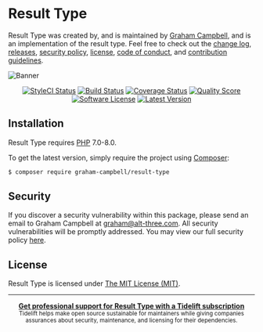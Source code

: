 Result Type
===========

Result Type was created by, and is maintained by [Graham Campbell](https://github.com/GrahamCampbell), and is an implementation of the result type. Feel free to check out the [change log](CHANGELOG.md), [releases](https://github.com/GrahamCampbell/Result-Type/releases), [security policy](https://github.com/GrahamCampbell/Result-Type/security/policy), [license](LICENSE), [code of conduct](.github/CODE_OF_CONDUCT.md), and [contribution guidelines](.github/CONTRIBUTING.md).

![Banner](https://user-images.githubusercontent.com/2829600/71477092-0f3c7780-27e0-11ea-95cb-22c5ff39ab29.png)

<p align="center">
<a href="https://github.styleci.io/repos/249026522"><img src="https://github.styleci.io/repos/249026522/shield" alt="StyleCI Status"></img></a>
<a href="https://github.com/GrahamCampbell/Result-Type/actions?query=workflow%3ATests"><img src="https://img.shields.io/github/workflow/status/GrahamCampbell/Result-Type/Tests?style=flat-square" alt="Build Status"></img></a>
<a href="https://scrutinizer-ci.com/g/GrahamCampbell/Result-Type/code-structure"><img src="https://img.shields.io/scrutinizer/coverage/g/GrahamCampbell/Result-Type.svg?style=flat-square" alt="Coverage Status"></img></a>
<a href="https://scrutinizer-ci.com/g/GrahamCampbell/Result-Type"><img src="https://img.shields.io/scrutinizer/g/GrahamCampbell/Result-Type.svg?style=flat-square" alt="Quality Score"></img></a>
<a href="LICENSE"><img src="https://img.shields.io/badge/license-MIT-brightgreen.svg?style=flat-square" alt="Software License"></img></a>
<a href="https://github.com/GrahamCampbell/Result-Type/releases"><img src="https://img.shields.io/github/release/GrahamCampbell/Result-Type.svg?style=flat-square" alt="Latest Version"></img></a>
</p>


## Installation

Result Type requires [PHP](https://php.net) 7.0-8.0.

To get the latest version, simply require the project using [Composer](https://getcomposer.org):

```bash
$ composer require graham-campbell/result-type
```


## Security

If you discover a security vulnerability within this package, please send an email to Graham Campbell at graham@alt-three.com. All security vulnerabilities will be promptly addressed. You may view our full security policy [here](https://github.com/GrahamCampbell/Result-Type/security/policy).


## License

Result Type is licensed under [The MIT License (MIT)](LICENSE).


---

<div align="center">
	<b>
		<a href="https://tidelift.com/subscription/pkg/packagist-graham-campbell-result-type?utm_source=packagist-graham-campbell-result-type&utm_medium=referral&utm_campaign=readme">Get professional support for Result Type with a Tidelift subscription</a>
	</b>
	<br>
	<sub>
		Tidelift helps make open source sustainable for maintainers while giving companies<br>assurances about security, maintenance, and licensing for their dependencies.
	</sub>
</div>
